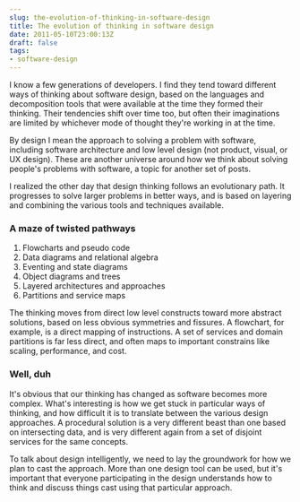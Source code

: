 ```yaml
---
slug: the-evolution-of-thinking-in-software-design
title: The evolution of thinking in software design
date: 2011-05-10T23:00:13Z
draft: false
tags:
- software-design
---
```


I know a few generations of developers. I find they tend toward different ways of thinking about software design, based on the
languages and decomposition tools that were available at the time they formed their thinking. Their tendencies shift over time
too, but often their imaginations are limited by whichever mode of thought they're working in at the time.

By design I mean the approach to solving a problem with software, including software architecture and low level design (not
product, visual, or UX design). These are another universe around how we think about solving people's problems with software,
a topic for another set of posts.

I realized the other day that design thinking follows an evolutionary path. It progresses to solve larger problems in better
ways, and is based on layering and combining the various tools and techniques available.

### A maze of twisted pathways

1. Flowcharts and pseudo code
2. Data diagrams and relational algebra
3. Eventing and state diagrams
4. Object diagrams and trees
5. Layered architectures and approaches
6. Partitions and service maps

The thinking moves from direct low level constructs toward more abstract solutions, based on less obvious symmetries and
fissures. A flowchart, for example, is a direct mapping of instructions. A set of services and domain partitions is far less
direct, and often maps to important constrains like scaling, performance, and cost.

### Well, duh

It's obvious that our thinking has changed as software becomes more complex. What's interesting is how we get stuck in
particular ways of thinking, and how difficult it is to translate between the various design approaches. A procedural
solution is a very different beast than one based on intersecting data, and is very different again from a set of disjoint
services for the same concepts.

To talk about design intelligently, we need to lay the groundwork for how we plan to cast the approach. More than one
design tool can be used, but it's important that everyone participating in the design understands how to think and
discuss things cast using that particular approach.
